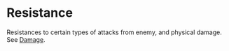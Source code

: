 # Resistance

Resistances to certain types of attacks from enemy, and physical damage. See [Damage](https://wiki.factorio.com/Damage).

